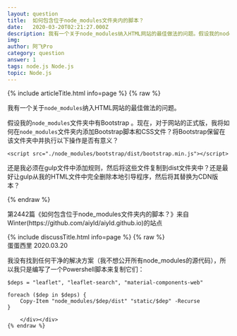 ```yaml
---
layout: question
title:  如何包含位于node_modules文件夹内的脚本？
date:   2020-03-20T02:21:27.000Z
description: 我有一个关于node_modules纳入HTML网站的最佳做法的问题。假设我的node_modules文件夹中有Bootstrap 。现在，对于网站的...
img: 
author: 阿飞Pro
category: question
answer: 1
tags: node.js Node.js
topic: Node.js
---
```

<div class="article-root">
  <div class="article">
    {% include articleTitle.html info=page %}
    {% raw %}
    <div class="article-content"><p><font style="vertical-align: inherit;"><font style="vertical-align: inherit;">我有一个关于</font></font><code>node_modules</code><font style="vertical-align: inherit;"><font style="vertical-align: inherit;">纳入HTML网站的</font><font style="vertical-align: inherit;">最佳做法的问题</font><font style="vertical-align: inherit;">。</font></font></p>

<p><font style="vertical-align: inherit;"><font style="vertical-align: inherit;">假设我的</font></font><code>node_modules</code><font style="vertical-align: inherit;"><font style="vertical-align: inherit;">文件夹中</font><font style="vertical-align: inherit;">有Bootstrap </font><font style="vertical-align: inherit;">。</font><font style="vertical-align: inherit;">现在，对于网站的正式版，我将如何在</font></font><code>node_modules</code><font style="vertical-align: inherit;"><font style="vertical-align: inherit;">文件夹</font><font style="vertical-align: inherit;">内添加Bootstrap脚本和CSS文件</font><font style="vertical-align: inherit;">？</font><font style="vertical-align: inherit;">将Bootstrap保留在该文件夹中并执行以下操作是否有意义？</font></font></p>

<pre><code>&lt;script src="./node_modules/bootstrap/dist/bootstrap.min.js"&gt;&lt;/script&gt;
</code></pre>

<p><font style="vertical-align: inherit;"><font style="vertical-align: inherit;">还是我必须在gulp文件中添加规则，然后将这些文件复制到dist文件夹中？</font><font style="vertical-align: inherit;">还是最好让gulp从我的HTML文件中完全删除本地引导程序，然后将其替换为CDN版本？</font></font></p></div>
    {% endraw %}
  </div>
  <p class="winter_mark">第2442篇《如何包含位于node_modules文件夹内的脚本？》来自Winter(https://github.com/aiyld/aiyld.github.io)的站点</p>
  <div class="discuss-wrapper">
    {% include discussTitle.html info=page %}
    {% raw %}
    <div class="discuss-item">
        <div class="discuss-parent">
          <div class="discuss-meta">
            <span class="discuss-user">蛋蛋西里</span>
            <span class="discuss-time">2020.03.20</span>
          </div>
          <div class="discuss-comment"><p><font style="vertical-align: inherit;"><font style="vertical-align: inherit;">我没有找到任何干净的解决方案（我不想公开所有node_modules的源代码），所以我只是编写了一个Powershell脚本来复制它们：</font></font></p>

<pre><code>$deps = "leaflet", "leaflet-search", "material-components-web"<font></font>
<font></font>
foreach ($dep in $deps) {<font></font>
    Copy-Item "node_modules/$dep/dist" "static/$dep" -Recurse<font></font>
}<font></font>
</code></pre></div>
        </div></div>
    {% endraw %}
  </div>
<div>
